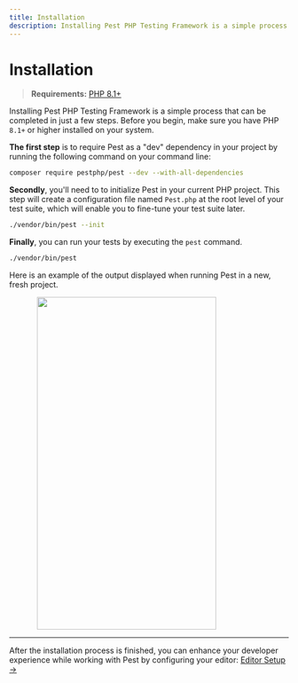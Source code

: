 ```yaml
---
title: Installation
description: Installing Pest PHP Testing Framework is a simple process that can be completed in just a few steps.
---
```


# Installation

> **Requirements:** [PHP 8.1+](https://php.net/releases/)

Installing Pest PHP Testing Framework is a simple process that can be completed in just a few steps. Before you begin, make sure you have PHP `8.1+` or higher installed on your system.

**The first step** is to require Pest as a "dev" dependency in your project by running the following command on your command line:

```bash
composer require pestphp/pest --dev --with-all-dependencies
```

**Secondly**, you'll need to to initialize Pest in your current PHP project. This step will create a configuration file named `Pest.php` at the root level of your test suite, which will enable you to fine-tune your test suite later.

```bash
./vendor/bin/pest --init
```

**Finally**, you can run your tests by executing the `pest` command.

```bash
./vendor/bin/pest
```

Here is an example of the output displayed when running Pest in a new, fresh project.

<div >
    <img src="/assets/img/pestinstall.webp" style="display: block; margin-left: auto; margin-right: auto;" width="80%" height="600" />
</div>

---

After the installation process is finished, you can enhance your developer experience while working with Pest by configuring your editor: [Editor Setup →](/docs/editor-setup)
